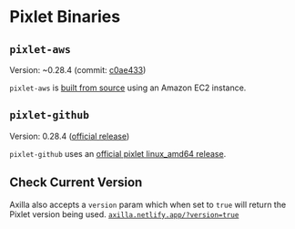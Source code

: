 # Pixlet Binaries

## `pixlet-aws`

Version: ~0.28.4 (commit: [c0ae433](https://github.com/tidbyt/pixlet/commit/c0ae4335dec523c04a6dbd745d82c16f2da21b53))

`pixlet-aws` is [built from source](https://github.com/tidbyt/pixlet/blob/main/docs/BUILD.md) using an Amazon EC2 instance.

## `pixlet-github`

Version: 0.28.4 ([official release](https://github.com/tidbyt/pixlet/releases))

`pixlet-github` uses an [official pixlet linux_amd64 release](https://github.com/tidbyt/pixlet/releases).

## Check Current Version

Axilla also accepts a `version` param which when set to `true` will return the Pixlet version being used. [`axilla.netlify.app/?version=true`](https://axilla.netlify.app/?version=true)
